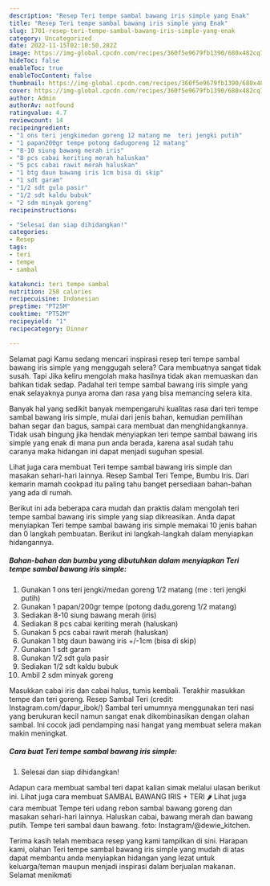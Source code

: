 ```yaml
---
description: "Resep Teri tempe sambal bawang iris simple yang Enak"
title: "Resep Teri tempe sambal bawang iris simple yang Enak"
slug: 1701-resep-teri-tempe-sambal-bawang-iris-simple-yang-enak
category: Uncategorized
date: 2022-11-15T02:10:50.282Z
image: https://img-global.cpcdn.com/recipes/360f5e9679fb1390/680x482cq70/teri-tempe-sambal-bawang-iris-simple-foto-resep-utama.jpg
hideToc: false
enableToc: true
enableTocContent: false
thumbnail: https://img-global.cpcdn.com/recipes/360f5e9679fb1390/680x482cq70/teri-tempe-sambal-bawang-iris-simple-foto-resep-utama.jpg
cover: https://img-global.cpcdn.com/recipes/360f5e9679fb1390/680x482cq70/teri-tempe-sambal-bawang-iris-simple-foto-resep-utama.jpg
author: Admin
authorAv: notfound
ratingvalue: 4.7
reviewcount: 14
recipeingredient:
- "1 ons teri jengkimedan goreng 12 matang me  teri jengki putih"
- "1 papan200gr tempe potong dadugoreng 12 matang"
- "8-10 siung bawang merah iris"
- "8 pcs cabai keriting merah haluskan"
- "5 pcs cabai rawit merah haluskan"
- "1 btg daun bawang iris 1cm bisa di skip"
- "1 sdt garam"
- "1/2 sdt gula pasir"
- "1/2 sdt kaldu bubuk"
- "2 sdm minyak goreng"
recipeinstructions:

- "Selesai dan siap dihidangkan!"
categories:
- Resep
tags:
- teri
- tempe
- sambal

katakunci: teri tempe sambal 
nutrition: 258 calories
recipecuisine: Indonesian
preptime: "PT25M"
cooktime: "PT52M"
recipeyield: "1"
recipecategory: Dinner

---
```



Selamat pagi Kamu sedang mencari inspirasi resep teri tempe sambal bawang iris simple yang menggugah selera? Cara membuatnya sangat tidak susah. Tapi Jika keliru mengolah maka hasilnya tidak akan memuaskan dan bahkan tidak sedap. Padahal teri tempe sambal bawang iris simple yang enak selayaknya punya aroma dan rasa yang bisa memancing selera kita.


Banyak hal yang sedikit banyak mempengaruhi kualitas rasa dari teri tempe sambal bawang iris simple, mulai dari jenis bahan, kemudian pemilihan bahan segar dan bagus, sampai cara membuat dan menghidangkannya. Tidak usah bingung jika hendak menyiapkan teri tempe sambal bawang iris simple yang enak di mana pun anda berada, karena asal sudah tahu caranya maka hidangan ini dapat menjadi suguhan spesial.

Lihat juga cara membuat Teri tempe sambal bawang iris simple dan masakan sehari-hari lainnya. Resep Sambal Teri Tempe, Bumbu Iris. Dari kemarin mamah cookpad itu paling tahu banget persediaan bahan-bahan yang ada di rumah.


Berikut ini ada beberapa cara mudah dan praktis dalam mengolah teri tempe sambal bawang iris simple yang siap dikreasikan. Anda dapat menyiapkan Teri tempe sambal bawang iris simple memakai 10 jenis bahan dan 0 langkah pembuatan. Berikut ini langkah-langkah dalam menyiapkan hidangannya.

<!--inarticleads1-->

##### Bahan-bahan dan bumbu yang dibutuhkan dalam menyiapkan Teri tempe sambal bawang iris simple:

1. Gunakan 1 ons teri jengki/medan goreng 1/2 matang (me : teri jengki putih)
1. Gunakan 1 papan/200gr tempe (potong dadu,goreng 1/2 matang)
1. Sediakan 8-10 siung bawang merah (iris)
1. Sediakan 8 pcs cabai keriting merah (haluskan)
1. Gunakan 5 pcs cabai rawit merah (haluskan)
1. Gunakan 1 btg daun bawang iris +/-1cm (bisa di skip)
1. Gunakan 1 sdt garam
1. Gunakan 1/2 sdt gula pasir
1. Sediakan 1/2 sdt kaldu bubuk
1. Ambil 2 sdm minyak goreng


Masukkan cabai iris dan cabai halus, tumis kembali. Terakhir masukkan tempe dan teri goreng. Resep Sambal Teri (credit: Instagram.com/dapur_ibok/) Sambal teri umumnya menggunakan teri nasi yang berukuran kecil namun sangat enak dikombinasikan dengan olahan sambal. Ini cocok jadi pendamping nasi hangat yang membuat selera makan makin meningkat. 

<!--inarticleads2-->

##### Cara buat Teri tempe sambal bawang iris simple:


1. Selesai dan siap dihidangkan!

Adapun cara membuat sambal teri dapat kalian simak melalui ulasan berikut ini. Lihat juga cara membuat SAMBAL BAWANG IRIS + TERI 🌶️ Lihat juga cara membuat Tempe teri udang rebon sambal bawang goreng dan masakan sehari-hari lainnya. Haluskan cabai, bawang merah dan bawang putih. Tempe teri sambal daun bawang. foto: Instagram/@dewie_kitchen. 

Terima kasih telah membaca resep yang kami tampilkan di sini. Harapan kami, olahan Teri tempe sambal bawang iris simple yang mudah di atas dapat membantu anda menyiapkan hidangan yang lezat untuk keluarga/teman maupun menjadi inspirasi dalam berjualan makanan. Selamat menikmati
